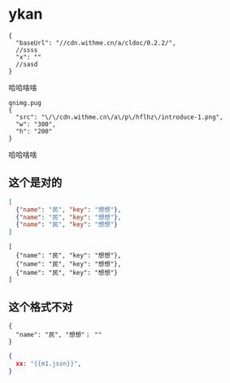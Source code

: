 # ykan

```config
{
  "baseUrl": "//cdn.withme.cn/a/cldoc/0.2.2/",
  //ssss
  "x": ""
  //sasd
}
```

哈哈啥啥
```tpl
qnimg.pug
{
  "src": "\/\/cdn.withme.cn\/a\/p\/hflhz\/introduce-1.png",
  "w": "300",
  "h": "200"
}
```
哈哈啥啥

## 这个是对的

```json
[
  {"name": "民", "key": "想想"},
  {"name": "民", "key": "想想"},
  {"name": "民", "key": "想想"}
]
```

```json-table
[
  {"name": "民", "key": "想想"},
  {"name": "民", "key": "想想"},
  {"name": "民", "key": "想想"}
]
```

## 这个格式不对
```json-table
{
  "name": "民", "想想"； ""
}
```



```json
{
  xx: "{{m1.json}}",
}
```
